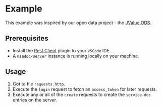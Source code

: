 # Example

This example was inspired by our open data project - the [JValue ODS](https://github.com/jvalue/ods).

## Prerequisites

- Install the [Rest Client](https://marketplace.visualstudio.com/items?itemName=humao.rest-client) plugin to your `VSCode` IDE.
- A `msadoc-server` instance is running locally on your machine.

## Usage

1. Got to file `requests.http`.
2. Execute the `login` request to fetch an `access_token` for later requests.
3. Execute any or all of the `create` requests to create the `service-doc` entries on the server.
